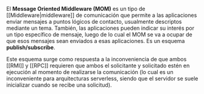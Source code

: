 El **Message Oriented Middleware (MOM)** es un tipo de [[Middleware|middleware]] de comunicación que permite a las aplicaciones enviar mensajes a puntos lógicos de contacto, usualmente descriptos mediante un tema. También, las aplicaciones pueden indicar su interés por un tipo específico de mensaje, luego de lo cual el MOM se va a ocupar de que esos mensajes sean enviados a esas aplicaciones. Es un esquema **publish/subscribe**.

Este esquema surge como respuesta a la inconveniencia de que ambos [[RMI]] y [[RPC]] requieren que ambos el solicitante y solicitado estén en ejecución al momento de realizarse la comunicación (lo cual es un inconveniente para arquitecturas serverless, siendo que el servidor se suele inicializar cuando se recibe una solicitud).
